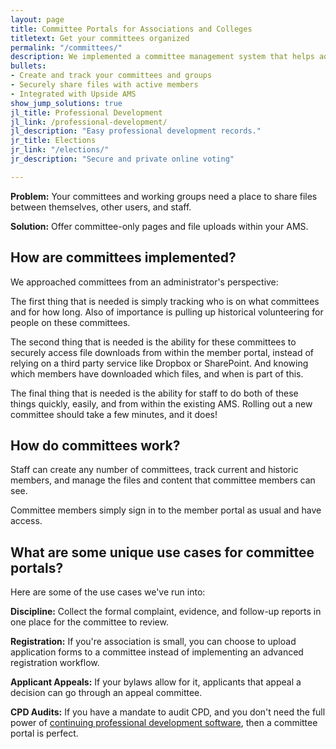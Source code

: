 ```yaml
---
layout: page
title: Committee Portals for Associations and Colleges
titletext: Get your committees organized
permalink: "/committees/"
description: We implemented a committee management system that helps administrators quickly track members and share files.
bullets:
- Create and track your committees and groups
- Securely share files with active members
- Integrated with Upside AMS
show_jump_solutions: true
jl_title: Professional Development
jl_link: /professional-development/
jl_description: "Easy professional development records."
jr_title: Elections
jr_link: "/elections/"
jr_description: "Secure and private online voting"

---
```

**Problem:** Your committees and working groups need a place to share files between themselves, other users, and staff.

**Solution:** Offer committee-only pages and file uploads within your AMS.

## How are committees implemented?

We approached committees from an administrator's perspective:

The first thing that is needed is simply tracking who is on what committees and for how long. Also of importance is pulling up historical volunteering for people on these committees.

The second thing that is needed is the ability for these committees to securely access file downloads from within the member portal, instead of relying on a third party service like Dropbox or SharePoint. And knowing which members have downloaded which files, and when is part of this.

The final thing that is needed is the ability for staff to do both of these things quickly, easily, and from within the existing AMS. Rolling out a new committee should take a few minutes, and it does!

## How do committees work?

Staff can create any number of committees, track current and historic members, and manage the files and content that committee members can see.

Committee members simply sign in to the member portal as usual and have access.

## What are some unique use cases for committee portals?

Here are some of the use cases we've run into:

**Discipline:** Collect the formal complaint, evidence, and follow-up reports in one place for the committee to review.

**Registration:** If you're association is small, you can choose to upload application forms to a committee instead of implementing an advanced registration workflow.

**Applicant Appeals:** If your bylaws allow for it, applicants that appeal a decision can go through an appeal committee.

**CPD Audits:** If you have a mandate to audit CPD, and you don't need the full power of [continuing professional development software](/professional-development), then a committee portal is perfect.
